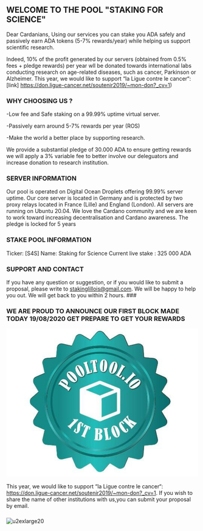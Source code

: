 ## WELCOME TO THE POOL "STAKING FOR SCIENCE"

Dear Cardanians, 
Using our services you can stake you ADA safely and passively earn ADA tokens (5-7% rewards/year) while helping us support scientific research. 

Indeed, 10% of the profit generated by our servers (obtained from 0.5% fees + pledge rewards)  per year wll be donated towards international labs conducting research on age-related diseases, such as cancer, Parkinson or Alzheimer.   This year, we would like to support “la Ligue contre le cancer“: 
 [link] https://don.ligue-cancer.net/soutenir2019/~mon-don?_cv=1)

### WHY CHOOSING US ?

-Low fee and Safe staking on a 99.99% uptime virtual server.

-Passively earn around 5-7% rewards per year (ROS)

-Make the world a better place by supporting research.


We provide a substantial pledge of 30.000 ADA to ensure getting rewards we will apply a 3% variable fee to better involve our deleguators and increase donation to research institution. 


### SERVER INFORMATION

Our pool is operated on Digital Ocean Droplets offering 99.99% server uptime. Our core server is located in Germany and is protected by two proxy relays located in France (Lille) and England (London). All servers are running on Ubuntu 20.04. We love the Cardano community and we are keen to work toward increasing decentralisation and Cardano awareness. The pledge is locked for 5 years


### STAKE POOL INFORMATION

Ticker: [S4S]
Name: Staking for Science
Current live stake : 325 000 ADA

### SUPPORT AND CONTACT

If you have any question or suggestion, or if you would like to submit a proposal, please write to stakinglillois@gmail.com. We will be happy to help you out. We will get back to you within 2 hours. ###


### WE ARE PROUD TO ANNOUNCE OUR FIRST BLOCK MADE TODAY 19/08/2020 GET PREPARE TO GET YOUR REWARDS
![u2exlarge20](https://raw.githubusercontent.com/RenoCardano/Staking4Research/master/firstblock.jpg)

This year, we would like to support “la Ligue contre le cancer“: https://don.ligue-cancer.net/soutenir2019/~mon-don?_cv=1. 
If you wish to share the name of other institutions with us,you can submit your proposal by email.


### 
![u2exlarge20](https://user-images.githubusercontent.com/68705151/89058392-854d2200-d35f-11ea-8230-c82629bc6ac6.jpg)







